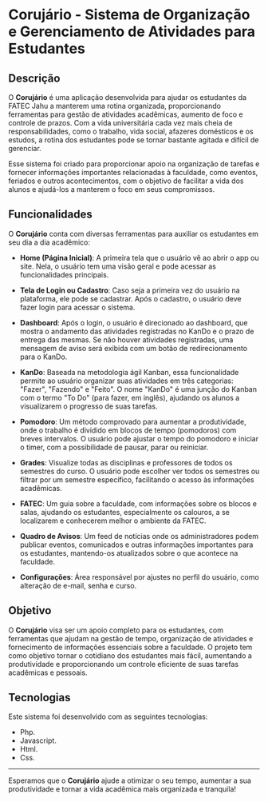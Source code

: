 # Corujário - Sistema de Organização e Gerenciamento de Atividades para Estudantes

## Descrição

O **Corujário** é uma aplicação desenvolvida para ajudar os estudantes da FATEC Jahu a manterem uma rotina organizada, proporcionando ferramentas para gestão de atividades acadêmicas, aumento de foco e controle de prazos. Com a vida universitária cada vez mais cheia de responsabilidades, como o trabalho, vida social, afazeres domésticos e os estudos, a rotina dos estudantes pode se tornar bastante agitada e difícil de gerenciar.

Esse sistema foi criado para proporcionar apoio na organização de tarefas e fornecer informações importantes relacionadas à faculdade, como eventos, feriados e outros acontecimentos, com o objetivo de facilitar a vida dos alunos e ajudá-los a manterem o foco em seus compromissos.

## Funcionalidades

O **Corujário** conta com diversas ferramentas para auxiliar os estudantes em seu dia a dia acadêmico:

- **Home (Página Inicial)**: A primeira tela que o usuário vê ao abrir o app ou site. Nela, o usuário tem uma visão geral e pode acessar as funcionalidades principais.

- **Tela de Login ou Cadastro**: Caso seja a primeira vez do usuário na plataforma, ele pode se cadastrar. Após o cadastro, o usuário deve fazer login para acessar o sistema.

- **Dashboard**: Após o login, o usuário é direcionado ao dashboard, que mostra o andamento das atividades registradas no KanDo e o prazo de entrega das mesmas. Se não houver atividades registradas, uma mensagem de aviso será exibida com um botão de redirecionamento para o KanDo.

- **KanDo**: Baseada na metodologia ágil Kanban, essa funcionalidade permite ao usuário organizar suas atividades em três categorias: "Fazer", "Fazendo" e "Feito". O nome "KanDo" é uma junção do Kanban com o termo "To Do" (para fazer, em inglês), ajudando os alunos a visualizarem o progresso de suas tarefas.

- **Pomodoro**: Um método comprovado para aumentar a produtividade, onde o trabalho é dividido em blocos de tempo (pomodoros) com breves intervalos. O usuário pode ajustar o tempo do pomodoro e iniciar o timer, com a possibilidade de pausar, parar ou reiniciar.

- **Grades**: Visualize todas as disciplinas e professores de todos os semestres do curso. O usuário pode escolher ver todos os semestres ou filtrar por um semestre específico, facilitando o acesso às informações acadêmicas.

- **FATEC**: Um guia sobre a faculdade, com informações sobre os blocos e salas, ajudando os estudantes, especialmente os calouros, a se localizarem e conhecerem melhor o ambiente da FATEC.

- **Quadro de Avisos**: Um feed de notícias onde os administradores podem publicar eventos, comunicados e outras informações importantes para os estudantes, mantendo-os atualizados sobre o que acontece na faculdade.

- **Configurações**: Área responsável por ajustes no perfil do usuário, como alteração de e-mail, senha e curso.

## Objetivo

O **Corujário** visa ser um apoio completo para os estudantes, com ferramentas que ajudam na gestão de tempo, organização de atividades e fornecimento de informações essenciais sobre a faculdade. O projeto tem como objetivo tornar o cotidiano dos estudantes mais fácil, aumentando a produtividade e proporcionando um controle eficiente de suas tarefas acadêmicas e pessoais.

## Tecnologias

Este sistema foi desenvolvido com as seguintes tecnologias:

- Php.
- Javascript.
- Html.
- Css.

---

Esperamos que o **Corujário** ajude a otimizar o seu tempo, aumentar a sua produtividade e tornar a vida acadêmica mais organizada e tranquila!
